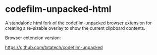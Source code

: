 # codefilm-unpacked-html
A standalone html fork of the codefilm-unpacked browser extension for creating a re-sizable overlay to show the current clipboard contents.

Browser extencion version:

https://github.com/txtatech/codefilm-unpacked
